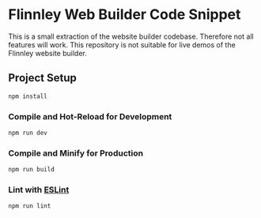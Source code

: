 # Flinnley Web Builder Code Snippet

This is a small extraction of the website builder codebase. Therefore not all features will work. This repository is not suitable for live demos of the Flinnley website builder.

## Project Setup

```sh
npm install
```

### Compile and Hot-Reload for Development

```sh
npm run dev
```

### Compile and Minify for Production

```sh
npm run build
```

### Lint with [ESLint](https://eslint.org/)

```sh
npm run lint
```
